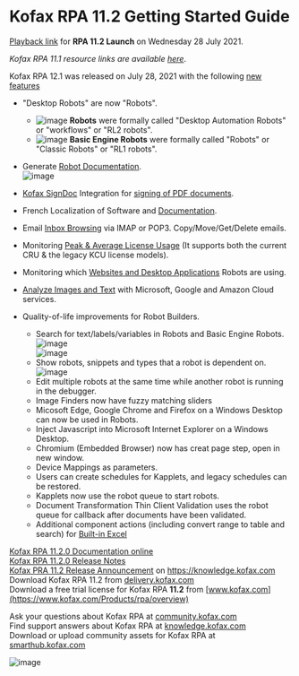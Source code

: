 # Kofax RPA 11.2 Getting Started Guide

[Playback link](https://event.on24.com/wcc/r/3318568/3A3A47AB1937E08939DA181B20962FB8/2711588) for **RPA 11.2 Launch** on Wednesday 28 July 2021.  
 
*Kofax RPA 11.1 resource links are available [here](https://github.com/KofaxRPA/RPA-11.1#readme)*.  

Kofax RPA 12.1 was released on July 28, 2021 with the following [new features](https://docshield.kofax.com/RPA/en_US/11.2.0_ea1ydbmwk9/help/rpa_rn/rpa_releasenotes/c_newfeatures.html)  
* "Desktop Robots" are now "Robots".
  * ![image](https://user-images.githubusercontent.com/47416964/126156358-f0fd60e6-82da-44f0-b23a-487f8c6234aa.png)
**Robots** were formally called "Desktop Automation Robots" or "workflows" or "RL2 robots".
  * ![image](https://user-images.githubusercontent.com/47416964/126156337-8c85f723-d5c9-4cff-9c4e-4fc6ee2d67c7.png)
**Basic Engine Robots** were formally called "Robots" or "Classic Robots" or "RL1 robots".
* Generate [Robot Documentation](https://docshield.kofax.com/RPA/en_US/11.2.0_ea1ydbmwk9/help/rpa_help/kap_help/mgmtconsole/c_robotdocumentation.html#c_robotdocumentation).  
![image](https://user-images.githubusercontent.com/47416964/126157397-be991571-3584-446f-857d-b921e80f9a61.png)

* [Kofax SignDoc](https://www.kofax.com/products/signdoc) Integration for [signing of PDF documents](https://docshield.kofax.com/RPA/en_US/11.2.0_ea1ydbmwk9/help/rpa_help/kap_help/designstudio/c_dassigndoc.html).
* French Localization of Software and [Documentation](https://docshield.kofax.com/RPA/fr_FR/11.2.0_ea1ydbmwk9/help/rpa_help/kap_help/c_welcomegeneral.html).
* Email [Inbox Browsing](https://docshield.kofax.com/RPA/en_US/11.2.0_ea1ydbmwk9/help/rpa_help/kap_help/designstudio/c_dasmailstep.html) via IMAP or POP3. Copy/Move/Get/Delete emails.
* Monitoring [Peak & Average License Usage](https://docshield.kofax.com/RPA/en_US/11.2.0_ea1ydbmwk9/help/rpa_help/kap_help/kafrpa/c_kafkviews.html#concept_views_usage) (It supports both the current CRU & the legacy KCU license models).
* Monitoring which [Websites and Desktop Applications](https://docshield.kofax.com/RPA/en_US/11.2.0_ea1ydbmwk9/help/rpa_help/kap_help/kafrpa/c_kafkviews.html#concept_views_usage) Robots are using.
* [Analyze Images and Text](https://docshield.kofax.com/RPA/en_US/11.2.0_ea1ydbmwk9/help/rpa_help/kap_help/designstudio/c_cloudai.html) with Microsoft, Google and Amazon Cloud services.  
* Quality-of-life improvements for Robot Builders.  
  * Search for text/labels/variables in Robots and Basic Engine Robots.  
![image](https://user-images.githubusercontent.com/47416964/126157249-a6538512-6ff1-45e8-838d-4a03543240ff.png)  
![image](https://user-images.githubusercontent.com/47416964/126157280-570f5402-de7d-41ee-a789-e739f6f250cd.png)
  * Show robots, snippets and types that a robot is dependent on.  
![image](https://user-images.githubusercontent.com/47416964/126157181-21a8d981-310e-4d80-9872-d9d3031c0c97.png)
  * Edit multiple robots at the same time while another robot is running in the debugger.
  * Image Finders now have fuzzy matching sliders
  * Micosoft Edge, Google Chrome and Firefox on a Windows Desktop can now be used in Robots.
  * Inject Javascript into Microsoft Internet Explorer on a Windows Desktop.
  * Chromium (Embedded Browser) now has creat page step, open in new window.
  * Device Mappings as parameters.
  * Users can create schedules for Kapplets, and legacy schedules can be restored.
  * Kapplets now use the robot queue to start robots.
  * Document Transformation Thin Client Validation uses the robot queue for callback after documents have been validated.
  * Additional component actions (including convert range to table and search) for [Built-in Excel](https://docshield.kofax.com/RPA/en_US/11.2.0_ea1ydbmwk9/help/rpa_help/kap_help/designstudio/c_builtinexcel.html)

[Kofax RPA 11.2.0 Documentation online](https://docshield.kofax.com/Portal/Products/en_US/RPA/11.2.0_ea1ydbmwk9/RPA.htm)  
[Kofax RPA 11.2.0 Release Notes](https://docshield.kofax.com/RPA/en_US/11.2.0_ea1ydbmwk9/help/rpa_rn/rpa_releasenotes/c_aboutthisrelease.html)  
[Kofax PRA 11.2 Release Announcement](https://knowledge.kofax.com/Robotic_Process_Automation/Overview-Downloads/RPA_Product_Release_Information#Latest_11.2_Releases) on https://knowledge.kofax.com  
Download Kofax RPA 11.2 from [delivery.kofax.com](https://delivery.kofax.com)  
Download a free trial license for Kofax RPA **11.2** from [www.kofax.com](https://www.kofax.com/Products/rpa/overview)  

Ask your questions about Kofax RPA at [community.kofax.com](https://community.kofax.com/)  
Find support answers about Kofax RPA at [knowledge.kofax.com](https://knowledge.kofax.com/Robotic_Process_Automation)  
Download or upload community assets for Kofax RPA at [smarthub.kofax.com](https://smarthub.kofax.com/apps/?product=Kofax+RPA)  
  
![image](https://user-images.githubusercontent.com/47416964/125473444-185fa139-e8b0-4916-99fa-9aee4f466fd0.png)
